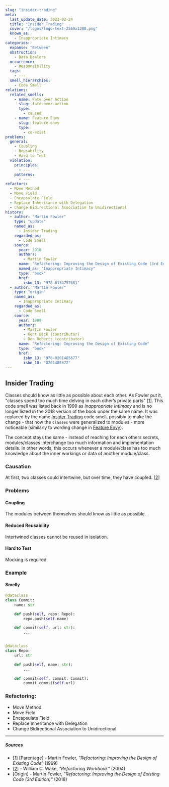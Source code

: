 ```yaml
---
slug: "insider-trading"
meta:
  last_update_date: 2022-02-24
  title: "Insider Trading"
  cover: "/logos/logo-text-2560x1280.png"
  known_as:
    - Inappropriate Intimacy
categories:
  expanse: "Between"
  obstruction:
    - Data Dealers
  occurrence:
    - Responsibility
  tags:
    - ---
  smell_hierarchies:
    - Code Smell
relations:
  related_smells:
    - name: Fate over Action
      slug: fate-over-action
      type:
        - caused
    - name: Feature Envy
      slug: feature-envy
      type:
        - co-exist
problems:
  general:
    - Coupling
    - Reusability
    - Hard to Test
  violation:
    principles:
      - ---
    patterns:
      - ---
refactors:
  - Move Method
  - Move Field
  - Encapsulate Field
  - Replace Inheritance with Delegation
  - Change Bidirectional Association to Unidirectional
history:
  - author: "Martin Fowler"
    type: "update"
    named_as:
      - Insider Trading
    regarded_as:
      - Code Smell
    source:
      year: 2018
      authors:
        - Martin Fowler
      name: "Refactoring: Improving the Design of Existing Code (3rd Edition)"
      named_as: "Inappropriate Intimacy"
      type: "book"
      href:
        isbn_13: "978-0134757681"
  - author: "Martin Fowler"
    type: "origin"
    named_as:
      - Inappropriate Intimacy
    regarded_as:
      - Code Smell
    source:
      year: 1999
      authors:
        - Martin Fowler
        - Kent Beck (contributor)
        - Don Roberts (contributor)
      name: "Refactoring: Improving the Design of Existing Code"
      type: "book"
      href:
        isbn_13: "978-0201485677"
        isbn_10: "0201485672"
---
```


## Insider Trading

Classes should know as little as possible about each other. As Fowler put it, "classes spend too much time delving in each other’s private parts" [[1](#sources)]. This code smell was listed back in 1999 as _Inappropriate Intimacy_ and is no longer listed in the 2018 version of the book under the same name. It was replaced by the name [Insider Trading](./insider-trading.md) code smell, possibly to make the change - that now the `classes` were generalized to modules - more noticeable (similarly to wording change in [Feature Envy](./feature-envy.md)).

The concept stays the same - instead of reaching for each others secrets, modules/classes interchange too much information and implementation details. In other words, this occurs whenever a module/class has too much knowledge about the inner workings or data of another module/class.

### Causation

At first, two classes could intertwine, but over time, they have coupled. [[2](#sources)]

### Problems

#### **Coupling**

The modules between themselves should know as little as possible.

#### **Reduced Reusability**

Intertwined classes cannot be reused in isolation.

#### **Hard to Test**

Mocking is required.

### Example

<div class="example-block">

#### Smelly

```py
@dataclass
class Commit:
    name: str

    def push(self, repo: Repo):
        repo.push(self.name)

    def commit(self, url: str):
        ...


@dataclass
class Repo:
    url: str

    def push(self, name: str):
        ...

    def commit(self, commit: Commit):
        commit.commit(self.url)
```

</div>

### Refactoring:

- Move Method
- Move Field
- Encapsulate Field
- Replace Inheritance with Delegation
- Change Bidirectional Association to Unidirectional

---

##### Sources

- [[1](#sources)] [Parentage] - Martin Fowler, _"Refactoring: Improving the Design of Existing Code"_ (1999)
- [[2](#sources)] - William C. Wake, _"Refactoring Workbook"_ (2004)
- [Origin] - Martin Fowler, _"Refactoring: Improving the Design of Existing Code (3rd Edition)"_ (2018)
